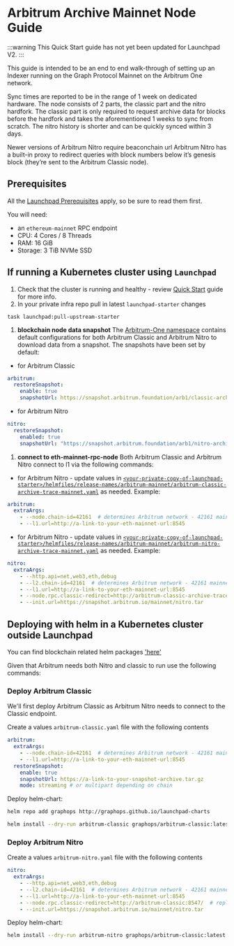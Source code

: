 ---
---
# Arbitrum Archive Mainnet Node Guide

:::warning
This Quick Start guide has not yet been updated for Launchpad V2.
:::

This guide is intended to be an end to end walk-through of setting up an Indexer running on the Graph Protocol Mainnet on the Arbitrum One network.

Sync times are reported to be in the range of 1 week on dedicated hardware. The node consists of 2 parts, the classic part and the nitro hardfork. The classic part is only required to request archive data for blocks before the hardfork and takes the aforementioned 1 weeks to sync from scratch. The nitro history is shorter and can be quickly synced within 3 days.

Newer versions of Arbitrum Nitro require beaconchain url
Arbitrum Nitro has a built-in proxy to redirect queries with block numbers below it’s genesis block (they’re sent to the Arbitrum Classic node).

## Prerequisites

All the [Launchpad Prerequisites](../prerequisites) apply, so be sure to read them first.

You will need:
- an `ethereum-mainnet` RPC endpoint
- CPU: 4 Cores / 8 Threads
- RAM: 16 GiB
- Storage: 3 TiB NVMe SSD

## If running a Kubernetes cluster using `Launchpad`

1. Check that the cluster is running and healthy - review [Quick Start](../quick-start/) guide for more info.
2. In your private infra repo pull in latest `launchpad-starter` changes
```shell
task launchpad:pull-upstream-starter
``` 
1. **blockchain node data snapshot** The [Arbitrum-One namespace](https://github.com/graphops/launchpad-namespaces/blob/main/arbitrum-one/README.md) contains default configurations for both Arbitrum Classic and Arbitrum Nitro to download data from a snapshot. The snapshots have been set by default:
- for Arbitrum Classic
```yaml
arbitrum:
  restoreSnapshot:
    enable: true
    snapshotUrl: https://snapshot.arbitrum.foundation/arb1/classic-archive.tar
```
- for Arbitrum Nitro
```yaml
nitro:
  restoreSnapshot:
    enabled: true
    snapshotUrl: "https://snapshot.arbitrum.foundation/arb1/nitro-archive.tar"
```
1. **connect to eth-mainnet-rpc-node** Both Arbitrum Classic and Arbitrum Nitro connect to l1 via the following commands:
- for Arbitrum Nitro - update values in [`<your-private-copy-of-launchpad-starter>/helmfiles/release-names/arbitrum-mainnet/arbitrum-classic-archive-trace-mainnet.yaml`](https://github.com/graphops/launchpad-starter/blob/main/helmfiles/release-values/arbitrum-mainnet/arbitrum-classic-archive-trace-mainnet.yaml) as needed. Example:
```yaml
arbitrum:
  extraArgs:
    - --node.chain-id=42161  # determines Arbitrum network - 42161 mainnet
    - --l1.url=http://a-link-to-your-eth-mainnet-url:8545
```
- for Arbitrum Nitro - update values in [`<your-private-copy-of-launchpad-starter>/helmfiles/release-names/arbitrum-mainnet/arbitrum-nitro-archive-trace-mainnet.yaml`](https://github.com/graphops/launchpad-starter/blob/main/helmfiles/release-values/arbitrum-mainnet/arbitrum-nitro-archive-trace-mainnet.yaml) as needed. Example:
```yaml
nitro:
  extraArgs:
    - --http.api=net,web3,eth,debug
    - --l2.chain-id=42161  # determines Arbitrum network - 42161 mainnet
    - --l1.url=http://a-link-to-your-eth-mainnet-url:8545
    - --node.rpc.classic-redirect=http://arbitrum-classic-archive-trace-mainnet-0:8547/
    - --init.url=https://snapshot.arbitrum.io/mainnet/nitro.tar
```

## Deploying with helm in a Kubernetes cluster outside Launchpad

You can find blockchain related helm packages ['here'](https://github.com/graphops/launchpad-charts/tree/main/charts)

Given that Arbitrum needs both Nitro and classic to run use the following commands:

### Deploy Arbitrum Classic

We'll first deploy Arbitrum Classic as Arbitrum Nitro needs to connect to the Classic endpoint. 

Create a values `arbitrum-classic.yaml` file with the following contents
```yaml
arbitrum:
  extraArgs:
    - --node.chain-id=42161  # determines Arbitrum network - 42161 mainnet
    - --l1.url=http://a-link-to-your-eth-mainnet-url:8545
  restoreSnapshot:
    enable: true
    snapshotUrl: https://a-link-to-your-snapshot-archive.tar.gz
    mode: streaming # or multipart depending on chain
```

Deploy helm-chart:

```sh
helm repo add graphops http://graphops.github.io/launchpad-charts
```

```sh
helm install --dry-run arbitrum-classic graphops/arbitrum-classic:latest --namespace arbitrum-mainnet --value arbitrum-classic.yaml
```

### Deploy Arbitrum Nitro


Create a values `arbitrum-nitro.yaml` file with the following contents
```yaml
nitro:
  extraArgs:
    - --http.api=net,web3,eth,debug
    - --l2.chain-id=42161  # determines Arbitrum network - 42161 mainnet
    - --l1.url=http://a-link-to-your-eth-mainnet-url:8545
    - --node.rpc.classic-redirect=http://arbitrum-classic:8547/  # replace `arbitrum-classic` with the name of your arbitrum-classic release deployed at the previous step
    - --init.url=https://snapshot.arbitrum.io/mainnet/nitro.tar
```

Deploy helm-chart:

```sh
helm install --dry-run arbitrum-nitro graphops/arbitrum-classic:latest --namespace arbitrum-mainnet --value arbitrum-nitro.yaml
```
